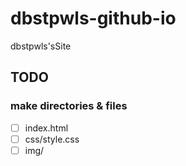 # dbstpwls-github-io

dbstpwls'sSite

## TODO

### make directories & files

- [ ] index.html
- [ ] css/style.css
- [ ] img/

